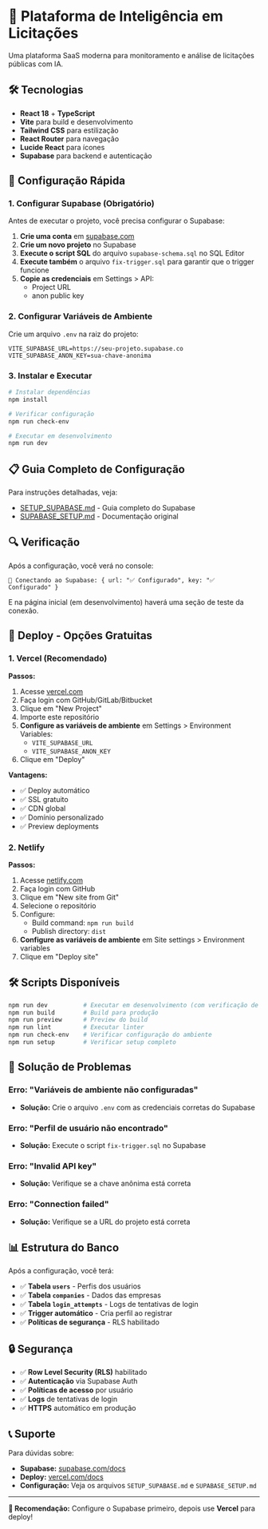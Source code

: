 # 🚀 Plataforma de Inteligência em Licitações

Uma plataforma SaaS moderna para monitoramento e análise de licitações públicas com IA.

## 🛠️ Tecnologias

- **React 18** + **TypeScript**
- **Vite** para build e desenvolvimento
- **Tailwind CSS** para estilização
- **React Router** para navegação
- **Lucide React** para ícones
- **Supabase** para backend e autenticação

## 🚀 Configuração Rápida

### 1. **Configurar Supabase (Obrigatório)**

Antes de executar o projeto, você precisa configurar o Supabase:

1. **Crie uma conta** em [supabase.com](https://supabase.com)
2. **Crie um novo projeto** no Supabase
3. **Execute o script SQL** do arquivo `supabase-schema.sql` no SQL Editor
4. **Execute também** o arquivo `fix-trigger.sql` para garantir que o trigger funcione
5. **Copie as credenciais** em Settings > API:
   - Project URL
   - anon public key

### 2. **Configurar Variáveis de Ambiente**

Crie um arquivo `.env` na raiz do projeto:

```env
VITE_SUPABASE_URL=https://seu-projeto.supabase.co
VITE_SUPABASE_ANON_KEY=sua-chave-anonima
```

### 3. **Instalar e Executar**

```bash
# Instalar dependências
npm install

# Verificar configuração
npm run check-env

# Executar em desenvolvimento
npm run dev
```

## 📋 Guia Completo de Configuração

Para instruções detalhadas, veja:
- [SETUP_SUPABASE.md](./SETUP_SUPABASE.md) - Guia completo do Supabase
- [SUPABASE_SETUP.md](./SUPABASE_SETUP.md) - Documentação original

## 🔍 Verificação

Após a configuração, você verá no console:

```
🔗 Conectando ao Supabase: { url: "✅ Configurado", key: "✅ Configurado" }
```

E na página inicial (em desenvolvimento) haverá uma seção de teste da conexão.

## 🚀 Deploy - Opções Gratuitas

### 1. **Vercel (Recomendado)**

**Passos:**
1. Acesse [vercel.com](https://vercel.com)
2. Faça login com GitHub/GitLab/Bitbucket
3. Clique em "New Project"
4. Importe este repositório
5. **Configure as variáveis de ambiente** em Settings > Environment Variables:
   - `VITE_SUPABASE_URL`
   - `VITE_SUPABASE_ANON_KEY`
6. Clique em "Deploy"

**Vantagens:**
- ✅ Deploy automático
- ✅ SSL gratuito
- ✅ CDN global
- ✅ Domínio personalizado
- ✅ Preview deployments

### 2. **Netlify**

**Passos:**
1. Acesse [netlify.com](https://netlify.com)
2. Faça login com GitHub
3. Clique em "New site from Git"
4. Selecione o repositório
5. Configure:
   - Build command: `npm run build`
   - Publish directory: `dist`
6. **Configure as variáveis de ambiente** em Site settings > Environment variables
7. Clique em "Deploy site"

## 🛠️ Scripts Disponíveis

```bash
npm run dev          # Executar em desenvolvimento (com verificação de env)
npm run build        # Build para produção
npm run preview      # Preview do build
npm run lint         # Executar linter
npm run check-env    # Verificar configuração do ambiente
npm run setup        # Verificar setup completo
```

## 🔧 Solução de Problemas

### Erro: "Variáveis de ambiente não configuradas"
- **Solução:** Crie o arquivo `.env` com as credenciais corretas do Supabase

### Erro: "Perfil de usuário não encontrado"
- **Solução:** Execute o script `fix-trigger.sql` no Supabase

### Erro: "Invalid API key"
- **Solução:** Verifique se a chave anônima está correta

### Erro: "Connection failed"
- **Solução:** Verifique se a URL do projeto está correta

## 📊 Estrutura do Banco

Após a configuração, você terá:

- ✅ **Tabela `users`** - Perfis dos usuários
- ✅ **Tabela `companies`** - Dados das empresas
- ✅ **Tabela `login_attempts`** - Logs de tentativas de login
- ✅ **Trigger automático** - Cria perfil ao registrar
- ✅ **Políticas de segurança** - RLS habilitado

## 🔒 Segurança

- ✅ **Row Level Security (RLS)** habilitado
- ✅ **Autenticação** via Supabase Auth
- ✅ **Políticas de acesso** por usuário
- ✅ **Logs** de tentativas de login
- ✅ **HTTPS** automático em produção

## 📞 Suporte

Para dúvidas sobre:
- **Supabase:** [supabase.com/docs](https://supabase.com/docs)
- **Deploy:** [vercel.com/docs](https://vercel.com/docs)
- **Configuração:** Veja os arquivos `SETUP_SUPABASE.md` e `SUPABASE_SETUP.md`

---

**🎯 Recomendação:** Configure o Supabase primeiro, depois use **Vercel** para deploy! 